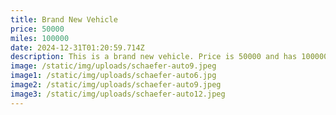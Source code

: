 ```yaml
---
title: Brand New Vehicle
price: 50000
miles: 100000
date: 2024-12-31T01:20:59.714Z
description: T﻿his is a brand new vehicle. Price is 50000 and has 100000 miles on it.
image: /static/img/uploads/schaefer-auto9.jpeg
image1: /static/img/uploads/schaefer-auto6.jpg
image2: /static/img/uploads/schaefer-auto9.jpeg
image3: /static/img/uploads/schaefer-auto12.jpeg
---
```

